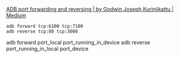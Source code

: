 [ADB port forwarding and reversing | by Godwin Joseph Kurinjikattu | Medium](https://medium.com/@godwinjoseph.k/adb-port-forwarding-and-reversing-d2bc71835d43)

    adb forward tcp:6100 tcp:7100
    adb reverse tcp:80 tcp:3000

adb forward port_local port_running_in_device
adb reverse port_running_in_local port_device